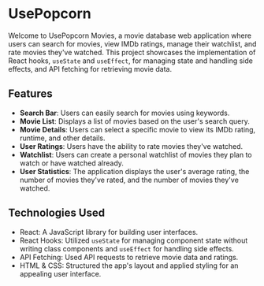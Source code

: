 # UsePopcorn

Welcome to UsePopcorn Movies, a movie database web application where users can search for movies, view IMDb ratings, manage their watchlist, and rate movies they've watched. This project showcases the implementation of React hooks, `useState` and `useEffect`, for managing state and handling side effects, and API fetching for retrieving movie data.

## Features

- **Search Bar**: Users can easily search for movies using keywords.
- **Movie List**: Displays a list of movies based on the user's search query.
- **Movie Details**: Users can select a specific movie to view its IMDb rating, runtime, and other details.
- **User Ratings**: Users have the ability to rate movies they've watched.
- **Watchlist**: Users can create a personal watchlist of movies they plan to watch or have watched already.
- **User Statistics**: The application displays the user's average rating, the number of movies they've rated, and the number of movies they've watched.

## Technologies Used

- React: A JavaScript library for building user interfaces.
- React Hooks: Utilized `useState` for managing component state without writing class components and `useEffect` for handling side effects.
- API Fetching: Used API requests to retrieve movie data and ratings.
- HTML & CSS: Structured the app's layout and applied styling for an appealing user interface.


